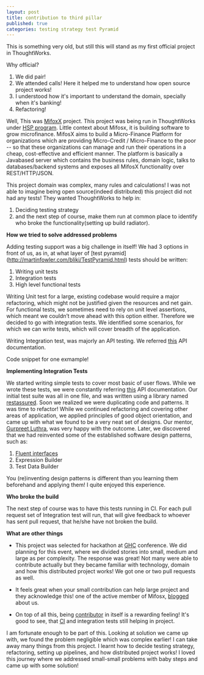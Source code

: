 ```yaml
---
layout: post
title: contribution to third pillar
published: true
categories: testing strategy test Pyramid
---
```


This is something very old, but still this will stand as my first official project in ThoughtWorks.

Why official?

1. We did pair!
2. We attended calls! Here it helped me to understand how open source project works!
3. I understood how it's important to understand the domain, specially when it's banking!
4. Refactoring!

Well, This was [MifoxX](http://www.openmf.org/) project. This project was being run in ThoughtWorks under [HSP program]( http://www.thoughtworks.com/insights/blog/humanitarian-software-program).
Little context about Mifosx, it is building software to grow microfinance. MifosX aims to build a Micro-Finance Platform for organizations which are providing Micro-Credit / Micro-Finance to the poor -- so that these organizations can manage and run their operations in a cheap, cost-effective and efficient manner.
The platform is basically a Javabased server which contains the business rules, domain logic, talks to databases/backend systems and exposes all MifosX functionality over REST/HTTP/JSON.

This project domain was complex, many rules and calculations! I was not able to imagine being open source(indeed distributed) this project did not had any tests! They wanted ThoughtWorks to help in:

 1. Deciding testing strategy
 2. and the next step of course, make them run at common place to identify who broke the functionality(setting up build radiator).

**How we tried to solve addressed problems**

Adding testing support was a big challenge in itself! We had 3 options in front of us, as in, at what layer of [test pyramid] (http://martinfowler.com/bliki/TestPyramid.html) tests should be written:

1. Writing unit tests
2. Integration tests
3. High level functional tests

Writing Unit test for a large, existing codebase would require a major refactoring, which might not be justified given the resources and net gain.
For functional tests, we sometimes need to rely on unit level assertions, which meant we couldn’t move ahead with this option either.
Therefore we decided to go with integration tests. We identified some scenarios, for which we can write tests, which will cover breadth of the application.

Writing Integration test, was majorly an API testing. We referred [this](https://demo.openmf.org/apidocs/apiLive.htm) API documentation.

Code snippet for one exmample!

**Implementing Integration Tests**

We started writing simple tests to cover most basic of user flows. While we wrote these tests, we were constantly referring [this](https://demo.openmf.org/apidocs/apiLive.htm) API documentation. Our initial test suite was all in one file, and was written using a library named [restassured](https://github.com/jayway/restassured). Soon we realized we were duplicating code and patterns. It was time to refactor! While we continued refactoring and covering other areas of application, we applied principles of good object orientation, and came up with what we found to be a very neat set of designs. Our mentor, [Gurpreet Luthra](https://www.linkedin.com/in/gurpreetluthra), was very happy with the outcome. Later, we discovered that we had reinvented some of the established software design patterns, such as:

1. [Fluent interfaces](http://martinfowler.com/bliki/FluentInterface.html)
2. Expression Builder
3. Test Data Builder

You (re)inventing design patterns is different than you learning them beforehand and applying them! I quite enjoyed this experience.


**Who broke the build**

The next step of course was to have this tests running in CI. For each pull request set of Integration test will run, that will give feedback to whoever has sent pull request, that he/she have not broken the build.

**What are other things**

* This project was selected for hackathon at [GHC](http://archivecomputer.financialexpress.com/sections/news/2065-grace-hopper-india-hosts-hackathon-for-women) conference.
We did planning for this event, where we divided stories into small, medium and large as per complexity. The response was great! Not many were able to contribute actually but they became familiar with technology, domain and how this distributed project works! We got one or two pull requests as well.

* It feels great when your small contribution can help large project and they acknowledge this! one of the active member of  Mifosx, [blogged](http://mifos.org/blog/thoughtworks-hsp-team-gives-mifos-x-community-solid-footing-grow/) about us.

* On top of all this, being [contributor](https://github.com/openMF/mifosx/graphs/contributors) in itself is a rewarding feeling! It's good to see, that [CI](https://github.com/openMF/mifosx#build-status) and integration tests still helping in project.


I am fortunate enough to be part of this. Looking at solution we came up with, we found the problem negligible which was complex earlier! I can take away many things from this project. I learnt how to decide testing strategy, refactoring, setting up pipelines, and how distributed project works! I loved this journey where we addressed small-small problems with baby steps and came up with some solution!
















